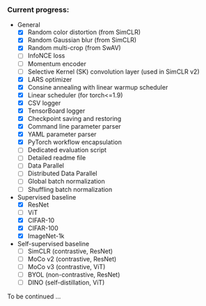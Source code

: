### Current progress:

- General
	- [x] Random color distortion (from SimCLR)
	- [x] Random Gaussian blur (from SimCLR)
	- [x] Random multi-crop (from SwAV)
	- [ ] InfoNCE loss
	- [ ] Momentum encoder
	- [ ] Selective Kernel (SK) convolution layer (used in SimCLR v2)
	- [x] LARS optimizer
	- [x] Consine annealing with linear warmup scheduler
	- [x] Linear scheduler (for torch<=1.9)
	- [x] CSV logger
	- [x] TensorBoard logger
	- [x] Checkpoint saving and restoring 
	- [x] Command line parameter parser
	- [x] YAML parameter parser
	- [x] PyTorch workflow encapsulation
	- [ ] Dedicated evaluation script
	- [ ] Detailed readme file
	- [ ] Data Parallel
	- [ ] Distributed Data Parallel
	- [ ] Global batch normalization
	- [ ] Shuffling batch normalization

- Supervised baseline
	- [x] ResNet
	- [ ] ViT
	- [x] CIFAR-10
	- [x] CIFAR-100
	- [x] ImageNet-1k

- Self-supervised baseline
	- [ ] SimCLR (contrastive, ResNet)
	- [ ] MoCo v2 (contrastive, ResNet)
	- [ ] MoCo v3 (contrastive, ViT)
	- [ ] BYOL (non-contrastive, ResNet)
	- [ ] DINO (self-distillation, ViT)

To be continued ...
